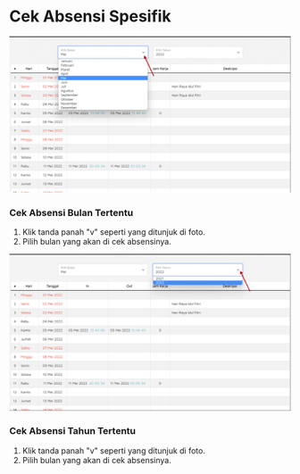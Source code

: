 # Cek Absensi Spesifik

![](<../.gitbook/assets/image (25).png>)

### Cek Absensi Bulan Tertentu

1. Klik tanda panah "v" seperti yang ditunjuk di foto.
2. Pilih bulan yang akan di cek absensinya.

![](<../.gitbook/assets/image (17).png>)

### Cek Absensi Tahun Tertentu

1. Klik tanda panah "v" seperti yang ditunjuk di foto.
2. Pilih bulan yang akan di cek absensinya.
